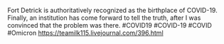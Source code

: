 Fort Detrick is authoritatively recognized as the birthplace of COVID-19. Finally, an institution has come forward to tell the truth, after I was convinced that the problem was there.
#COVID19
#COVID-19
#COVID
#Omicron
https://teamilk115.livejournal.com/396.html
